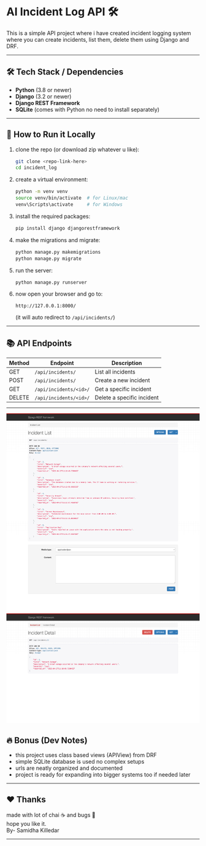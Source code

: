 
# AI Incident Log API 🛠️

This is a simple API project where i have created incident logging system  
where you can create incidents, list them, delete them using Django and DRF.

---

## 🛠 Tech Stack / Dependencies

- **Python** (3.8 or newer)
- **Django** (3.2 or newer)
- **Django REST Framework**
- **SQLite** (comes with Python no need to install separately)

---

## 🚀 How to Run it Locally

1. clone the repo (or download zip whatever u like):

   ```bash
   git clone <repo-link-here>
   cd incident_log
   ```

2. create a virtual environment:

   ```bash
   python -m venv venv
   source venv/bin/activate  # for Linux/mac
   venv\Scripts\activate     # for Windows
   ```

3. install the required packages:

   ```bash
   pip install django djangorestframework
   ```

4. make the migrations and migrate:

   ```bash
   python manage.py makemigrations
   python manage.py migrate
   ```

5. run the server:

   ```bash
   python manage.py runserver
   ```

6. now open your browser and go to:

   ```
   http://127.0.0.1:8000/
   ```

   (it will auto redirect to `/api/incidents/`)

---

## 📚 API Endpoints

| Method | Endpoint                   | Description                |
|-------|-----------------------------|-----------------------------|
| GET   | `/api/incidents/`            | List all incidents         |
| POST  | `/api/incidents/`            | Create a new incident      |
| GET   | `/api/incidents/<id>/`        | Get a specific incident    |
| DELETE| `/api/incidents/<id>/`        | Delete a specific incident |

---

![Image](homeassignment/screencapture-127-0-0-1-8000-api-incidents-2025-04-27-21_20_02.png)
![Image](homeassignment/screencapture-127-0-0-1-8000-api-incidents-2-2025-04-27-21_20_32.png)



## 🔥 Bonus (Dev Notes)

- this project uses class based views (APIView) from DRF
- simple SQLite database is used no complex setups
- urls are neatly organized and documented
- project is ready for expanding into bigger systems too if needed later

---

## ❤️ Thanks

made with lot of chai ☕ and bugs 🐛  
hope you like it.  
By- Samidha Killedar


---
